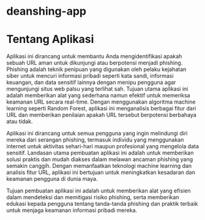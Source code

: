 # deanshing-app

# Tentang Aplikasi

Aplikasi ini dirancang untuk membantu Anda mengidentifikasi apakah sebuah URL aman untuk dikunjungi atau berpotensi menjadi phishing. Phishing adalah teknik penipuan yang digunakan oleh pelaku kejahatan siber untuk mencuri informasi pribadi seperti kata sandi, informasi keuangan, dan data sensitif lainnya dengan menipu pengguna agar mengunjungi situs web palsu yang terlihat sah. Tujuan utama aplikasi ini adalah memberikan alat yang sederhana namun efektif untuk memeriksa keamanan URL secara real-time. Dengan menggunakan algoritma machine learning seperti Random Forest, aplikasi ini menganalisis berbagai fitur dari URL dan memberikan penilaian apakah URL tersebut berpotensi berbahaya atau tidak.

Aplikasi ini dirancang untuk semua pengguna yang ingin melindungi diri mereka dari serangan phishing, termasuk individu yang menggunakan internet untuk aktivitas sehari-hari maupun profesional yang mengelola data sensitif. Landasan utama pembuatan aplikasi ini adalah untuk memberikan solusi praktis dan mudah diakses dalam melawan ancaman phishing yang semakin canggih. Dengan memanfaatkan teknologi machine learning dan analisis fitur URL, aplikasi ini bertujuan untuk meningkatkan kesadaran dan keamanan pengguna di dunia maya.

Tujuan pembuatan aplikasi ini adalah untuk memberikan alat yang efisien dalam mendeteksi dan memitigasi risiko phishing, serta memberikan edukasi kepada pengguna tentang tanda-tanda phishing dan praktik terbaik untuk menjaga keamanan informasi pribadi mereka.
